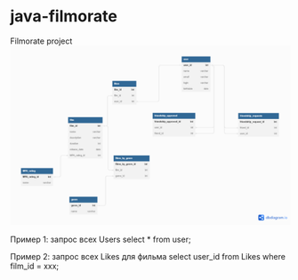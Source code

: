 # java-filmorate
Filmorate project
![диаграмма Filmorate](Schema.png)

Пример 1: запрос всех Users
select *
from user;

Пример 2: запрос всех Likes для фильма
select user_id
from Likes
where film_id = xxx;
